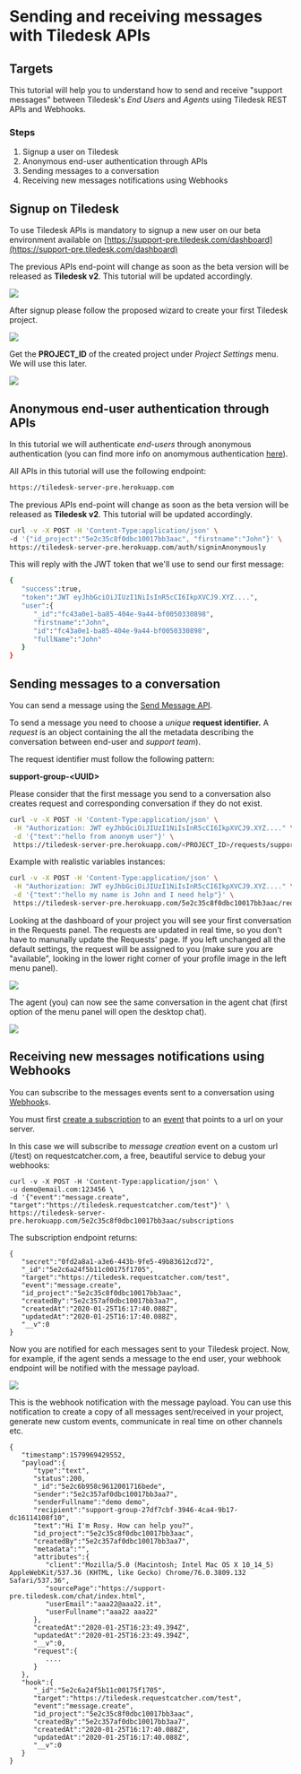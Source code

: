 # Sending and receiving messages with Tiledesk APIs

## Targets

This tutorial will help you to understand how to send and receive "support messages" between Tiledesk's _End Users_ and _Agents_ using Tiledesk REST APIs and Webhooks.

### Steps

1. Signup a user on Tiledesk
2. Anonymous end-user authentication through APIs
3. Sending messages to a conversation
4. Receiving new messages notifications using Webhooks

## Signup on Tiledesk

To use Tiledesk APIs is mandatory to signup a new user on our beta environment available on [https://support-pre.tiledesk.com/dashboard](https://support-pre.tiledesk.com/dashboard)

The previous APIs end-point will change as soon as the beta version will be released as **Tiledesk v2**. This tutorial will be updated accordingly.

![](../../.gitbook/assets/image%20%2824%29.png)

After signup please follow the proposed wizard to create your first Tiledesk project.

![](../../.gitbook/assets/image%20%2839%29.png)

Get the **PROJECT\_ID** of the created project under _Project Settings_ menu. We will use this later.

![](../../.gitbook/assets/image%20%2821%29.png)

## Anonymous end-user authentication through APIs

In this tutorial we will authenticate _end-users_ through anonymous authentication \(you can find more info on anomymous authentication [here](../api/authentication.md#anonymous-authentication-for-a-user)\).

All APIs in this tutorial will use the following endpoint:

```bash
https://tiledesk-server-pre.herokuapp.com
```

The previous APIs end-point will change as soon as the beta version will be released as **Tiledesk v2**. This tutorial will be updated accordingly.

```bash
curl -v -X POST -H 'Content-Type:application/json' \
-d '{"id_project":"5e2c35c8f0dbc10017bb3aac", "firstname":"John"}' \
https://tiledesk-server-pre.herokuapp.com/auth/signinAnonymously
```

This will reply with the JWT token that we'll use to send our first message:

```bash
{
   "success":true,
   "token":"JWT eyJhbGciOiJIUzI1NiIsInR5cCI6IkpXVCJ9.XYZ....",
   "user":{
      "_id":"fc43a0e1-ba85-404e-9a44-bf0050330898",
      "firstname":"John",
      "id":"fc43a0e1-ba85-404e-9a44-bf0050330898",
      "fullName":"John"
   }
}
```

## Sending messages to a conversation

You can send a message using the [Send Message API](../api/messages.md#send-a-message).

To send a message you need to choose a _unique_ **request identifier.** A _request_  is an object containing the all the metadata describing the conversation between end-user and _support team_\).

The request identifier must follow the following pattern:

**support-group-&lt;UUID&gt;**

Please consider that the first message you send to a conversation also creates request and corresponding conversation if they do not exist.

```bash
curl -v -X POST -H 'Content-Type:application/json' \
 -H "Authorization: JWT eyJhbGciOiJIUzI1NiIsInR5cCI6IkpXVCJ9.XYZ...." \
 -d '{"text":"hello from anonym user"}' \
 https://tiledesk-server-pre.herokuapp.com/<PROJECT_ID>/requests/support-group-<UUID>/messages
```

Example with realistic variables instances:

```bash
curl -v -X POST -H 'Content-Type:application/json' \
 -H "Authorization: JWT eyJhbGciOiJIUzI1NiIsInR5cCI6IkpXVCJ9.XYZ...." \
 -d '{"text":"hello my name is John and I need help"}' \
 https://tiledesk-server-pre.herokuapp.com/5e2c35c8f0dbc10017bb3aac/requests/support-group-27df7cbf-3946-4ca4-9b17-dc16114108f8/messages
```

Looking at the dashboard of your project you will see your first conversation in the Requests panel. The requests are updated in real time, so you don't have to manunally update the Requests' page. If you left unchanged all the default settings, the request will be assigned to you \(make sure you are "available", looking in the lower right corner of your profile image in the left menu panel\).

![](../../.gitbook/assets/image%20%2855%29.png)

The agent \(you\) can now see the same conversation in the agent chat \(first option of the menu panel will open the desktop chat\).

![](../../.gitbook/assets/image%20%2897%29.png)

## Receiving new messages notifications using Webhooks

You can subscribe to the messages events sent to a conversation using [Webhook](../webhook/)s.

You must first [create a subscription](../webhook/subscriptions.md#create-a-new-subscription) to an [event](../webhook/#webhook-events) that points to a url on your server.

In this case we will subscribe to _message creation_ event on a custom url \(/test\) on requestcatcher.com, a free, beautiful service to debug your webhooks: 

```text
curl -v -X POST -H 'Content-Type:application/json' \
-u demo@email.com:123456 \
-d '{"event":"message.create", "target":"https://tiledesk.requestcatcher.com/test"}' \
https://tiledesk-server-pre.herokuapp.com/5e2c35c8f0dbc10017bb3aac/subscriptions
```

 The subscription endpoint returns:

```text
{
   "secret":"0fd2a8a1-a3e6-443b-9fe5-49b83612cd72",
   "_id":"5e2c6a24f5b11c00175f1705",
   "target":"https://tiledesk.requestcatcher.com/test",
   "event":"message.create",
   "id_project":"5e2c35c8f0dbc10017bb3aac",
   "createdBy":"5e2c357af0dbc10017bb3aa7",
   "createdAt":"2020-01-25T16:17:40.088Z",
   "updatedAt":"2020-01-25T16:17:40.088Z",
   "__v":0
}
```

Now you are notified for each messages sent to your Tiledesk project. Now, for example, if the agent sends a message to the end user, your webhook endpoint will be notified with the message payload.  

![](../../.gitbook/assets/image%20%2893%29.png)

This is the webhook notification with the message payload. You can use this notification to create a copy of all messages sent/received in your project, generate new custom events, communicate in real time on other channels etc.

```text
{
   "timestamp":1579969429552,
   "payload":{
      "type":"text",
      "status":200,
      "_id":"5e2c6b958c9612001716bede",
      "sender":"5e2c357af0dbc10017bb3aa7",
      "senderFullname":"demo demo",
      "recipient":"support-group-27df7cbf-3946-4ca4-9b17-dc16114108f10",
      "text":"Hi I'm Rosy. How can help you?",
      "id_project":"5e2c35c8f0dbc10017bb3aac",
      "createdBy":"5e2c357af0dbc10017bb3aa7",
      "metadata":"",
      "attributes":{
         "client":"Mozilla/5.0 (Macintosh; Intel Mac OS X 10_14_5) AppleWebKit/537.36 (KHTML, like Gecko) Chrome/76.0.3809.132 Safari/537.36",
         "sourcePage":"https://support-pre.tiledesk.com/chat/index.html",
         "userEmail":"aaa22@aaa22.it",
         "userFullname":"aaa22 aaa22"
      },
      "createdAt":"2020-01-25T16:23:49.394Z",
      "updatedAt":"2020-01-25T16:23:49.394Z",
      "__v":0,
      "request":{
         ....
      }
   },
   "hook":{
      "_id":"5e2c6a24f5b11c00175f1705",
      "target":"https://tiledesk.requestcatcher.com/test",
      "event":"message.create",
      "id_project":"5e2c35c8f0dbc10017bb3aac",
      "createdBy":"5e2c357af0dbc10017bb3aa7",
      "createdAt":"2020-01-25T16:17:40.088Z",
      "updatedAt":"2020-01-25T16:17:40.088Z",
      "__v":0
   }
}
```

